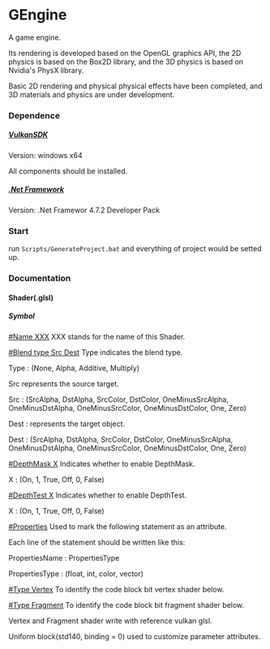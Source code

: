 # GEngine

A game engine.

Its rendering is developed based on the OpenGL graphics API, the 2D physics is based on the Box2D library, and the 3D physics is based on Nvidia's PhysX library.

Basic 2D rendering and physical physical effects have been completed, and 3D materials and physics are under development.

### Dependence
##### [VulkanSDK](https://www.lunarg.com/vulkan-sdk/)
Version: windows x64 

All components should be installed.
##### [.Net Framework](https://dotnet.microsoft.com/zh-cn/download/visual-studio-sdks?cid=getdotnetsdk)
Version: .Net Framewor 4.7.2 Developer Pack

### Start
run ```Scripts/GenerateProject.bat``` and everything of project would be setted up.

### Documentation
#### Shader(.glsl)
##### Symbol
[#Name XXX]()
XXX stands for the name of this Shader.

[#Blend type Src Dest]()
Type indicates the blend type.

Type : (None, Alpha, Additive, Multiply)

Src represents the source target.

Src : (SrcAlpha, DstAlpha, SrcColor, DstColor, OneMinusSrcAlpha, OneMinusDstAlpha, OneMinusSrcColor, OneMinusDstColor, One, Zero)

Dest : represents the target object.

Dest : (SrcAlpha, DstAlpha, SrcColor, DstColor, OneMinusSrcAlpha, OneMinusDstAlpha, OneMinusSrcColor, OneMinusDstColor, One, Zero)

[#DepthMask X]()
Indicates whether to enable DepthMask.

X : (On, 1, True, Off, 0, False)

[#DepthTest X]()
Indicates whether to enable DepthTest.

X : (On, 1, True, Off, 0, False)

[#Properties]()
Used to mark the following statement as an attribute.

Each line of the statement should be written like this:

PropertiesName : PropertiesType

PropertiesType : (float, int, color, vector)

[#Type Vertex]()
To identify the code block bit vertex shader below.

[#Type Fragment]()
To identify the code block bit fragment shader below.



Vertex and Fragment shader write with reference vulkan glsl.

Uniform block(std140, binding = 0) used to customize parameter attributes.